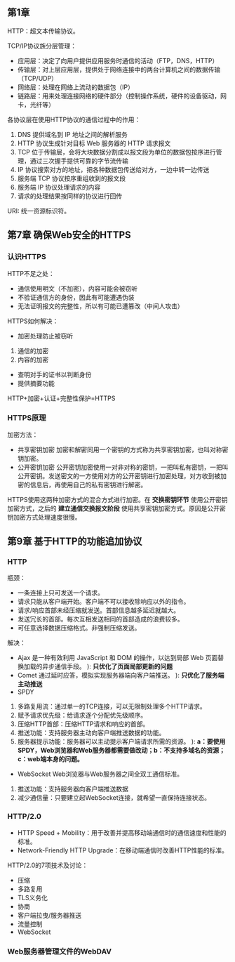 <!-- # 安全
## 前端常见安全问题
- 同源策略
- XSS攻击
- CSRF攻击
- Sql注入
- html脚本注入
- 点击劫持
- window.opener 安全问题
- 文件上传漏洞 -->

<!-- ## csrf 的核心原理
[前端安全系列之二：如何防止CSRF攻击？](https://juejin.cn/post/6844903689702866952)

## Web 安全总结
[Web 安全总结](https://mp.weixin.qq.com/s/rU32rVM6Q-ele01ZB3RFzg) -->

## 第1章
HTTP：超文本传输协议。

TCP/IP协议族分层管理：
- 应用层：决定了向用户提供应用服务时通信的活动（FTP，DNS，HTTP）
- 传输层：对上层应用层，提供处于网络连接中的两台计算机之间的数据传输（TCP/UDP）
- 网络层：处理在网络上流动的数据包（IP）
- 链路层：用来处理连接网络的硬件部分（控制操作系统，硬件的设备驱动，网卡，光纤等）

各协议层在使用HTTP协议的通信过程中的作用：
1. DNS 提供域名到 IP 地址之间的解析服务
2. HTTP 协议生成针对目标 Web 服务器的 HTTP 请求报文
3. TCP 位于传输层，会将大块数据分割成以报文段为单位的数据包按序进行管理，通过三次握手提供可靠的字节流传输
4. IP 协议搜索对方的地址，把各种数据包传送给对方，一边中转一边传送
5. 服务端 TCP 协议按序重组收到的报文段
6. 服务端 IP 协议处理请求的内容
7. 请求的处理结果按同样的协议进行回传

URI: 统一资源标识符。

## 第7章 确保Web安全的HTTPS
### 认识HTTPS
HTTP不足之处：
- 通信使用明文（不加密），内容可能会被窃听
- 不验证通信方的身份，因此有可能遭遇伪装
- 无法证明报文的完整性，所以有可能已遭篡改（中间人攻击）

HTTPS如何解决：
- 加密处理防止被窃听
1. 通信的加密
2. 内容的加密
- 查明对手的证书以判断身份
- 提供摘要功能

HTTP+加密+认证+完整性保护=HTTPS

### HTTPS原理
加密方法：
- 共享密钥加密
加密和解密同用一个密钥的方式称为共享密钥加密，也叫对称密钥加密。
- 公开密钥加密
公开密钥加密使用一对非对称的密钥，一把叫私有密钥，一把叫公开密钥。发送密文的一方使用对方的公开密钥进行加密处理，对方收到被加密的信息后，再使用自己的私有密钥进行解密。

HTTPS使用这两种加密方式的混合方式进行加密。在 __交换密钥环节__ 使用公开密钥加密方式，之后的 __建立通信交换报文阶段__ 使用共享密钥加密方式。原因是公开密钥加密方式处理速度很慢。

## 第9章 基于HTTP的功能追加协议
### HTTP
瓶颈：
- 一条连接上只可发送一个请求。
- 请求只能从客户端开始。客户端不可以接收除响应以外的指令。
- 请求/响应首部未经压缩就发送。首部信息越多延迟就越大。
- 发送冗长的首部。每次互相发送相同的首部造成的浪费较多。
- 可任意选择数据压缩格式。非强制压缩发送。

解决：
- Ajax
是一种有效利用 JavaScript 和 DOM 的操作，以达到局部 Web 页面替换加载的异步通信手段。 ): __只优化了页面局部更新的问题__
- Comet
通过延时应答，模拟实现服务器端向客户端推送。 ): __只优化了服务端主动推送__
- SPDY
1. 多路复用流：通过单一的TCP连接，可以无限制处理多个HTTP请求。
2. 赋予请求优先级：给请求逐个分配优先级顺序。
3. 压缩HTTP首部：压缩HTTP请求和响应的首部。
4. 推送功能：支持服务器主动向客户端推送数据的功能。
5. 服务器提示功能：服务器可以主动提示客户端请求所需的资源。
): __a：要使用SPDY，Web浏览器和Web服务器都需要做改动；b：不支持多域名的资源；c：web端本身的问题。__
- WebSocket
Web浏览器与Web服务器之间全双工通信标准。
1. 推送功能：支持服务器向客户端推送数据
2. 减少通信量：只要建立起WebSocket连接，就希望一直保持连接状态。

### HTTP/2.0
- HTTP Speed + Mobility：用于改善并提高移动端通信时的通信速度和性能的标准。
- Network-Friendly HTTP Upgrade：在移动端通信时改善HTTP性能的标准。

HTTP/2.0的7项技术及讨论：
- 压缩
- 多路复用
- TLS义务化
- 协商
- 客户端拉曳/服务器推送
- 流量控制
- WebSocket

### Web服务器管理文件的WebDAV

<!-- ## 第11章 Web的攻击技术
针对Web应用的攻击模式：
- 主动攻击，例如：SQL注入攻击、OS命令注入攻击
- 被动攻击，例如：跨站脚本攻击、跨站点请求伪造 -->
